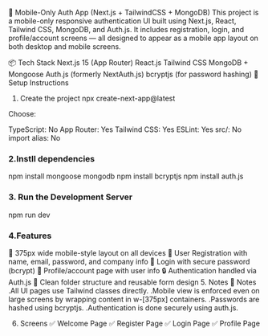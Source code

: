 📱 Mobile-Only Auth App (Next.js + TailwindCSS + MongoDB)
This project is a mobile-only responsive authentication UI built using Next.js, React, Tailwind CSS, MongoDB, and Auth.js. It includes registration, login, and profile/account screens — all designed to appear as a mobile app layout on both desktop and mobile screens.

📦 Tech Stack
Next.js 15 (App Router)
React.js
Tailwind CSS
MongoDB + Mongoose
Auth.js (formerly NextAuth.js)
bcryptjs (for password hashing)
🔧 Setup Instructions

1. Create the project
   npx create-next-app@latest

Choose:

TypeScript: No
App Router: Yes
Tailwind CSS: Yes
ESLint: Yes
src/: No
import alias: No

### 2.Instll dependencies

npm install mongoose mongodb
npm install bcryptjs
npm install auth.js

### 3. Run the Development Server

npm run dev

### 4.Features

📱 375px wide mobile-style layout on all devices
👤 User Registration with name, email, password, and company info
🔐 Login with secure password (bcrypt)
🪪 Profile/account page with user info
🔒 Authentication handled via Auth.js
📁 Clean folder structure and reusable form design 5. Notes
📌 Notes .All UI pages use Tailwind classes directly. .Mobile view is enforced even on large screens by wrapping content in w-[375px] containers. .Passwords are hashed using bcryptjs. .Authentication is done securely using auth.js.

6. Screens
   ✅ Welcome Page ✅ Register Page ✅ Login Page ✅ Profile Page
